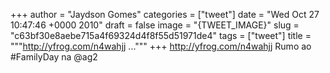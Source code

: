 
+++
author = "Jaydson Gomes"
categories = ["tweet"]
date = "Wed Oct 27 10:47:46 +0000 2010"
draft = false
image = "{TWEET_IMAGE}"
slug = "c63bf30e8aebe715a4f69324d4f8f55d51971de4"
tags = ["tweet"]
title = """http://yfrog.com/n4wahjj ..."""
+++
http://yfrog.com/n4wahjj Rumo ao #FamilyDay na @ag2
